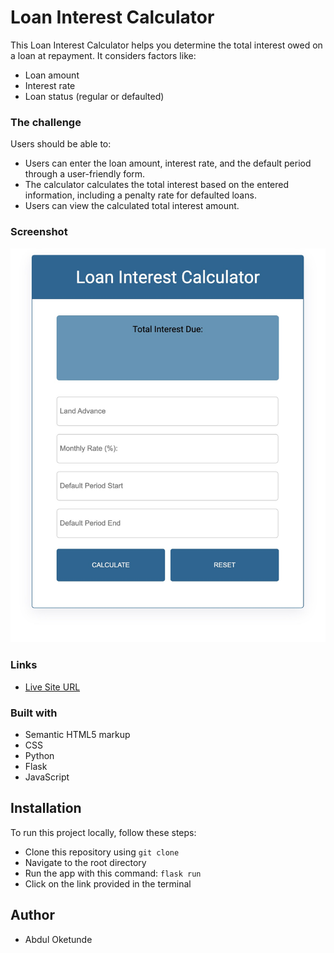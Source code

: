 # Loan Interest Calculator 

This Loan Interest Calculator helps you determine the total interest owed on a loan at repayment. It considers factors like:

- Loan amount
- Interest rate
- Loan status (regular or defaulted)

### The challenge

Users should be able to:

- Users can enter the loan amount, interest rate, and the default period through a user-friendly form.
- The calculator calculates the total interest based on the entered information, including a penalty rate for defaulted loans.
- Users can view the calculated total interest amount.

### Screenshot

![Interest Calculator](assets/interest-calculator.jpeg)

### Links

- [Live Site URL](https://loan-interest-calculator.onrender.com/)
### Built with

- Semantic HTML5 markup
- CSS
- Python 
- Flask
- JavaScript

## Installation
To run this project locally, follow these steps:
- Clone this repository using `git clone`
- Navigate to the root directory
- Run the app with this command: `flask run`
- Click on the link provided in the terminal 

## Author

- Abdul Oketunde
